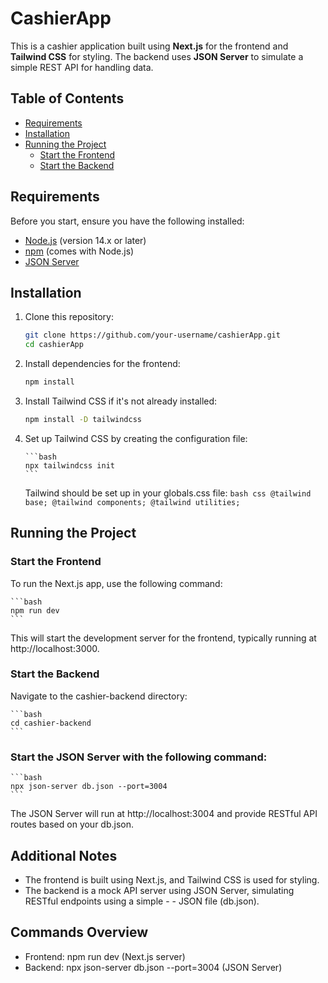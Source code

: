 # CashierApp

This is a cashier application built using **Next.js** for the frontend and **Tailwind CSS** for styling. The backend uses **JSON Server** to simulate a simple REST API for handling data.

## Table of Contents

- [Requirements](#requirements)
- [Installation](#installation)
- [Running the Project](#running-the-project)
  - [Start the Frontend](#start-the-frontend)
  - [Start the Backend](#start-the-backend)

## Requirements

Before you start, ensure you have the following installed:

- [Node.js](https://nodejs.org/) (version 14.x or later)
- [npm](https://www.npmjs.com/) (comes with Node.js)
- [JSON Server](https://www.npmjs.com/package/json-server)

## Installation

1.  Clone this repository:

    ```bash
    git clone https://github.com/your-username/cashierApp.git
    cd cashierApp
    ```

2.  Install dependencies for the frontend:

    ```bash
    npm install
    ```

3.  Install Tailwind CSS if it's not already installed:

    ```bash
    npm install -D tailwindcss
    ```

4.  Set up Tailwind CSS by creating the configuration file:

        ```bash
        npx tailwindcss init
        ```

    Tailwind should be set up in your globals.css file:
    `bash
    css
    @tailwind base;
    @tailwind components;
    @tailwind utilities;
    `

## Running the Project

### Start the Frontend

To run the Next.js app, use the following command:

    ```bash
    npm run dev
    ```

This will start the development server for the frontend, typically running at http://localhost:3000.

### Start the Backend

Navigate to the cashier-backend directory:

    ```bash
    cd cashier-backend
    ```

### Start the JSON Server with the following command:

    ```bash
    npx json-server db.json --port=3004
    ```

The JSON Server will run at http://localhost:3004 and provide RESTful API routes based on your db.json.

## Additional Notes

- The frontend is built using Next.js, and Tailwind CSS is used for styling.
- The backend is a mock API server using JSON Server, simulating RESTful endpoints using a simple - - JSON file (db.json).

## Commands Overview

- Frontend: npm run dev (Next.js server)
- Backend: npx json-server db.json --port=3004 (JSON Server)
